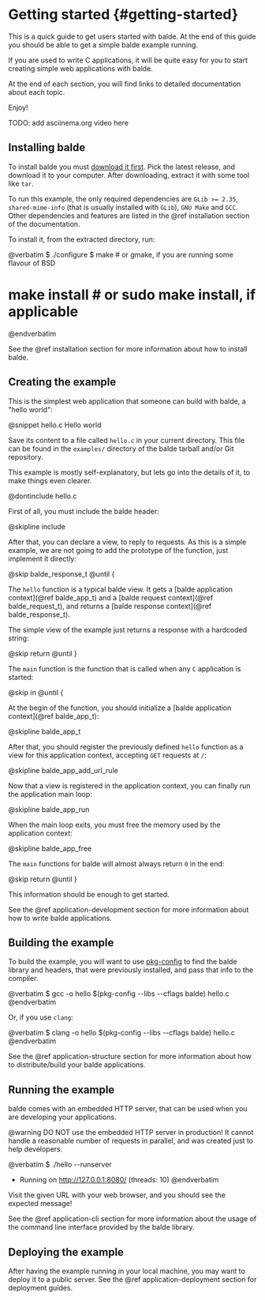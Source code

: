 Getting started {#getting-started}
===============

This is a quick guide to get users started with balde. At the end of this guide you should be able to get a simple balde example running.

If you are used to write C applications, it will be quite easy for you to start creating simple web applications with balde.

At the end of each section, you will find links to detailed documentation about each topic.

Enjoy!

TODO: add asciinema.org video here


Installing balde
----------------

To install balde you must [download it first](https://github.com/balde/balde/releases). Pick the latest release, and download it to your computer. After downloading, extract it with some tool like ``tar``.

To run this example, the only required dependencies are ``GLib >= 2.35``, ``shared-mime-info`` (that is usually installed with ``GLib``), ``GNU Make`` and ``GCC``. Other dependencies and features are listed in the @ref installation section of the documentation.

To install it, from the extracted directory, run:

@verbatim
$ ./configure
$ make  # or gmake, if you are running some flavour of BSD
# make install  # or sudo make install, if applicable
@endverbatim

See the @ref installation section for more information about how to install balde.


Creating the example
--------------------

This is the simplest web application that someone can build with balde, a "hello world":

@snippet hello.c Hello world

Save its content to a file called ``hello.c`` in your current directory. This file can be found in the ``examples/`` directory of the balde tarball and/or Git repository.

This example is mostly self-explanatory, but lets go into the details of it, to make things even clearer.

@dontinclude hello.c

First of all, you must include the balde header:

@skipline include

After that, you can declare a view, to reply to requests. As this is a simple example, we are not going to add the prototype of the function, just implement it directly:

@skip balde_response_t
@until {

The ``hello`` function is a typical balde view. It gets a [balde application context](@ref balde_app_t) and a [balde request context](@ref balde_request_t), and returns a [balde response context](@ref balde_response_t).

The simple view of the example just returns a response with a hardcoded string:

@skip return
@until }

The ``main`` function is the function that is called when any ``C`` application is started:

@skip in
@until {

At the begin of the function, you should initialize a [balde application context](@ref balde_app_t):

@skipline balde_app_t

After that, you should register the previously defined ``hello`` function as a view for this application context, accepting ``GET`` requests at ``/``:

@skipline balde_app_add_url_rule

Now that a view is registered in the application context, you can finally run the application main loop:

@skipline balde_app_run

When the main loop exits, you must free the memory used by the application context:

@skipline balde_app_free

The ``main`` functions for balde will almost always return ``0`` in the end:

@skip return
@until }

This information should be enough to get started.

See the @ref application-development section for more information about how to write balde applications.


Building the example
--------------------

To build the example, you will want to use [pkg-config](http://www.freedesktop.org/wiki/Software/pkg-config/) to find the balde library and headers, that were previously installed, and pass that info to the compiler.

@verbatim
$ gcc -o hello $(pkg-config --libs --cflags balde) hello.c
@endverbatim

Or, if you use ``clang``:

@verbatim
$ clang -o hello $(pkg-config --libs --cflags balde) hello.c
@endverbatim

See the @ref application-structure section for more information about how to distribute/build your balde applications.


Running the example
-------------------

balde comes with an embedded HTTP server, that can be used when you are developing your applications.

@warning DO NOT use the embedded HTTP server in production! It cannot handle a reasonable number of requests in parallel, and was created just to help developers.

@verbatim
$ ./hello --runserver
 * Running on http://127.0.0.1:8080/ (threads: 10)
@endverbatim

Visit the given URL with your web browser, and you should see the expected message!

See the @ref application-cli section for more information about the usage of the command line interface provided by the balde library.


Deploying the example
---------------------

After having the example running in your local machine, you may want to deploy it to a public server. See the @ref application-deployment section for deployment guides.
